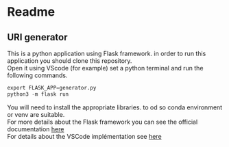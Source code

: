# Readme  

## URI generator  

This is a python application using Flask framework.
in order to run this application you should clone this repository.  
Open it using VScode (for example) set a python terminal and run the following commands.  

``` python
export FLASK_APP=generator.py
python3 -m flask run
```

You will need to install the appropriate libraries. to od so conda environment or venv are suitable.  
For more details about the Flask framework you can see the official documentation [here](https://flask.palletsprojects.com/en/1.1.x/)  
For details about the VSCode implémentation see [here](https://code.visualstudio.com/docs/python/tutorial-flask)